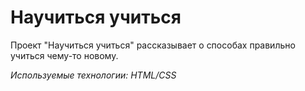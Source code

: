 # Научиться учиться

Проект "Научиться учиться" рассказывает о способах правильно учиться чему-то новому.

_Используемые технологии: HTML/CSS_
